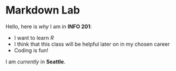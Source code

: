 # Markdown Lab
Hello, here is *why* I am in **INFO 201**:

- I want to learn *R*
- I think that this class will be helpful later on in my chosen career
- Coding is fun!

I am *currently* in **Seattle**.  